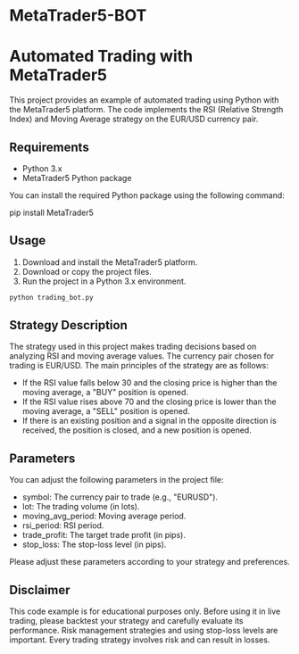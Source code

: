 # MetaTrader5-BOT

# Automated Trading with MetaTrader5

This project provides an example of automated trading using Python with the MetaTrader5 platform. The code implements the RSI (Relative Strength Index) and Moving Average strategy on the EUR/USD currency pair.

## Requirements

- Python 3.x
- MetaTrader5 Python package

You can install the required Python package using the following command:

pip install MetaTrader5


## Usage

1. Download and install the MetaTrader5 platform.
2. Download or copy the project files.
3. Run the project in a Python 3.x environment.

```bash
python trading_bot.py
```

## Strategy Description
The strategy used in this project makes trading decisions based on analyzing RSI and moving average values. The currency pair chosen for trading is EUR/USD. The main principles of the strategy are as follows:

- If the RSI value falls below 30 and the closing price is higher than the moving average, a "BUY" position is opened.
- If the RSI value rises above 70 and the closing price is lower than the moving average, a "SELL" position is opened.
- If there is an existing position and a signal in the opposite direction is received, the position is closed, and a new position is opened.

## Parameters
You can adjust the following parameters in the project file:

- symbol: The currency pair to trade (e.g., "EURUSD").
- lot: The trading volume (in lots).
- moving_avg_period: Moving average period.
- rsi_period: RSI period.
- trade_profit: The target trade profit (in pips).
- stop_loss: The stop-loss level (in pips).

Please adjust these parameters according to your strategy and preferences.


## Disclaimer
This code example is for educational purposes only. Before using it in live trading, please backtest your strategy and carefully evaluate its performance. Risk management strategies and using stop-loss levels are important. Every trading strategy involves risk and can result in losses.